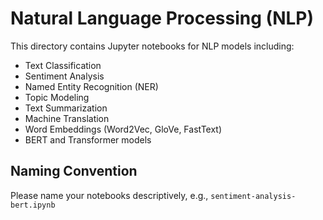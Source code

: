 # Natural Language Processing (NLP)

This directory contains Jupyter notebooks for NLP models including:
- Text Classification
- Sentiment Analysis
- Named Entity Recognition (NER)
- Topic Modeling
- Text Summarization
- Machine Translation
- Word Embeddings (Word2Vec, GloVe, FastText)
- BERT and Transformer models

## Naming Convention
Please name your notebooks descriptively, e.g., `sentiment-analysis-bert.ipynb`
